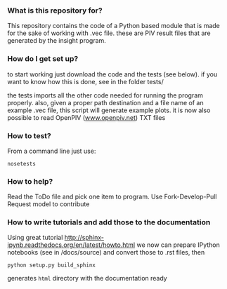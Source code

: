 ### What is this repository for? ###

This repository contains the code of a Python based module that is made for the sake of working with .vec file. these are PIV result files that are generated by the insight program.




### How do I get set up? ###

to start working just download the code and the tests (see below). 
if you want to know how this is done, see in the folder tests/

the tests imports all the other code needed for running the program properly. also, given a proper path destination and a file name of an example .vec file, this script will generate example plots. 
it is now also possible to read OpenPIV (www.openpiv.net) TXT files

### How to test? ### 

From a command line just use:

    nosetests
    

### How to help? ###

Read the ToDo file and pick one item to program. Use Fork-Develop-Pull Request model to 
contribute

### How to write tutorials and add those to the documentation ###

Using great tutorial http://sphinx-ipynb.readthedocs.org/en/latest/howto.html we now can 
prepare IPython notebooks (see in /docs/source) and convert those to .rst files, then 

    python setup.py build_sphinx
    
generates ```html``` directory with the documentation ready